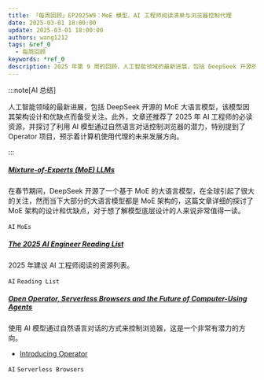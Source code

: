 ```yaml
---
title: 「每周回顾」EP2025W9：MoE 模型、AI 工程师阅读清单与浏览器控制代理
date: 2025-03-01 18:00:00
update: 2025-03-01 18:00:00
authors: wang1212
tags: &ref_0
  - 每周回顾
keywords: *ref_0
description: 2025 年第 9 周的回顾，人工智能领域的最新进展，包括 DeepSeek 开源的 MoE 大语言模型，该模型因其架构设计和优缺点而备受关注。此外，文章还推荐了 2025 年 AI 工程师的必读资源，并探讨了利用 AI 模型通过自然语言对话控制浏览器的潜力，特别提到了 Operator 项目，预示着计算机使用代理的未来发展方向。
---
```


:::note[AI 总结]

人工智能领域的最新进展，包括 DeepSeek 开源的 MoE 大语言模型，该模型因其架构设计和优缺点而备受关注。此外，文章还推荐了 2025 年 AI 工程师的必读资源，并探讨了利用 AI 模型通过自然语言对话控制浏览器的潜力，特别提到了 Operator 项目，预示着计算机使用代理的未来发展方向。

:::

<!-- truncate -->

##### [Mixture-of-Experts (MoE) LLMs](https://cameronrwolfe.substack.com/p/moe-llms)

在春节期间，DeepSeek 开源了一个基于 MoE 的大语言模型，在全球引起了很大的关注，然而当下大部分的大语言模型都是 MoE 架构的，这篇文章详细的探讨了 MoE 架构的设计和优缺点，对于想了解模型底层设计的人来说非常值得一读。

`AI` `MoEs`

##### [The 2025 AI Engineer Reading List](https://www.latent.space/p/2025-papers)

2025 年建议 AI 工程师阅读的资源列表。

`AI` `Reading List`

##### [Open Operator, Serverless Browsers and the Future of Computer-Using Agents](https://www.latent.space/p/browserbase)

使用 AI 模型通过自然语言对话的方式来控制浏览器，这是一个非常有潜力的方向。

- [Introducing Operator](https://openai.com/index/introducing-operator/)

`AI` `Serverless Browsers`
